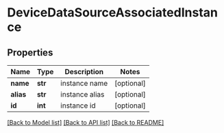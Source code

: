 # DeviceDataSourceAssociatedInstance

## Properties
Name | Type | Description | Notes
------------ | ------------- | ------------- | -------------
**name** | **str** | instance name | [optional] 
**alias** | **str** | instance alias | [optional] 
**id** | **int** | instance id | [optional] 

[[Back to Model list]](../README.md#documentation-for-models) [[Back to API list]](../README.md#documentation-for-api-endpoints) [[Back to README]](../README.md)


